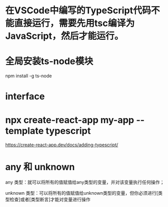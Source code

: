 # 在VSCode中编写的TypeScript代码不能直接运行，需要先用tsc编译为JavaScript，然后才能运行。


# 全局安装ts-node模块
npm install -g ts-node


# interface

# npx create-react-app my-app --template typescript
https://create-react-app.dev/docs/adding-typescript/ 

# any 和 unknown 
any 类型：就可以将所有的值赋值给any类型的变量，并对该变量执行任何操作；

unknown 类型：可以将所有的值赋值给unknown类型的变量，但你必须进行[类型检查]或者[类型断言]才能对变量进行操作
